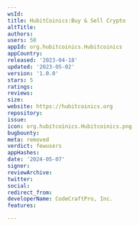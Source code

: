 ```yaml
---
wsId: 
title: HubitCoinics:Buy & Sell Crypto
altTitle: 
authors: 
users: 50
appId: org.hubitcoinics.Hubitcoinics
appCountry: 
released: '2023-04-18'
updated: '2023-05-02'
version: '1.0.0'
stars: 5
ratings: 
reviews: 
size: 
website: https://hubitcoinics.org
repository: 
issue: 
icon: org.hubitcoinics.Hubitcoinics.png
bugbounty: 
meta: removed
verdict: fewusers
appHashes: 
date: '2024-05-07'
signer: 
reviewArchive: 
twitter: 
social: 
redirect_from: 
developerName: CodeCraftPro, Inc.
features: 

---
```


